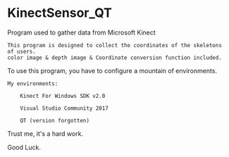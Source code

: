 # KinectSensor_QT
Program used to gather data from Microsoft Kinect

	This program is designed to collect the coordinates of the skeletons of users.
	color image & depth image & Coordinate conversion function included.

To use this program, you have to configure a mountain of environments. 

	My environments:
	
		Kinect For Windows SDK v2.0
		
		Visual Studio Community 2017
		
		QT (version forgotten)

Trust me, it's a hard work.

Good Luck.